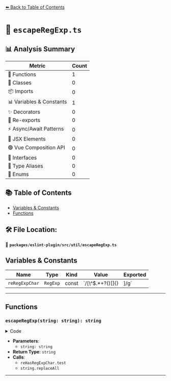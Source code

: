 [⬅️ Back to Table of Contents](../../../../index.md)

# 📄 `escapeRegExp.ts`

## 📊 Analysis Summary

| Metric | Count |
|--------|-------|
| 🔧 Functions | 1 |
| 🧱 Classes | 0 |
| 📦 Imports | 0 |
| 📊 Variables & Constants | 1 |
| ✨ Decorators | 0 |
| 🔄 Re-exports | 0 |
| ⚡ Async/Await Patterns | 0 |
| 💠 JSX Elements | 0 |
| 🟢 Vue Composition API | 0 |
| 📐 Interfaces | 0 |
| 📑 Type Aliases | 0 |
| 🎯 Enums | 0 |

## 📚 Table of Contents

- [Variables & Constants](#variables-constants)
- [Functions](#functions)

## 🛠️ File Location:
📂 **`packages/eslint-plugin/src/util/escapeRegExp.ts`**

## Variables & Constants

| Name | Type | Kind | Value | Exported |
|------|------|------|-------|----------|
| `reRegExpChar` | `RegExp` | const | `/[\\^$.*+?()[\]{}|]/g` | ✗ |


---

## Functions

### `escapeRegExp(string: string): string`

<details><summary>Code</summary>

```ts
export function escapeRegExp(string = ''): string {
  return string && reHasRegExpChar.test(string)
    ? string.replaceAll(reRegExpChar, '\\$&')
    : string;
}
```
</details>

- **Parameters**:
  - `string: string`
- **Return Type**: `string`
- **Calls**:
  - `reHasRegExpChar.test`
  - `string.replaceAll`

---